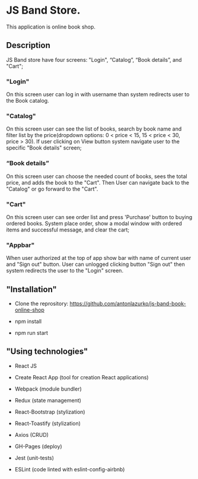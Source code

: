# JS Band Store.

This application is online book shop.
 
## Description

JS Band store have four screens: "Login", “Catalog”, “Book details”, and "Cart";

### "Login"

On this screen user can log in with username than system redirects user to the Book catalog.

### "Catalog"

On this screen user can see the list of books, search by book name and filter list by the price(dropdown options: 0 < price < 15, 15 < price < 30, price > 30). If user clicking on View button system navigate user to the specific "Book details" screen;

### “Book details”

On this screen user can choose the needed count of books, sees the total price, and adds the book to the "Cart". Then User can navigate back to the "Catalog" or go forward to the "Cart".

### "Cart"

On this screen user can see order list and press 'Purchase' button to buying ordered books.
System place order, show a modal window with ordered items and successful message, and clear the cart;

### "Appbar"

When user authorized at the top of app show bar with name of current user and "Sign out" button. User can unlogged clicking button "Sign out" then  system redirects the user to the "Login" screen.

## "Installation"

- Clone the reprository: https://github.com/antonlazurko/js-band-book-online-shop

- npm install

- npm run start

## "Using technologies"

- React JS

- Create React App (tool for creation React applications)

- Webpack (module bundler)

- Redux (state management)

- React-Bootstrap (stylization)

- React-Toastify (stylization)

- Axios (CRUD)

- GH-Pages (deploy)

- Jest (unit-tests)

- ESLint (code linted with eslint-config-airbnb)
